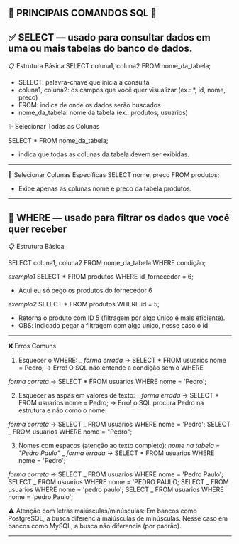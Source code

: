 ## 📌 PRINCIPAIS COMANDOS SQL 📌

## ✅ SELECT — usado para consultar dados em uma ou mais tabelas do banco de dados.

📋 Estrutura Básica
SELECT coluna1, coluna2
FROM nome_da_tabela;

- SELECT: palavra-chave que inicia a consulta
- coluna1, coluna2: os campos que você quer visualizar (ex.: \*, id, nome, preco)
- FROM: indica de onde os dados serão buscados
- nome_da_tabela: nome da tabela (ex.: produtos, usuarios)

✨ Selecionar Todas as Colunas

SELECT \* FROM nome_da_tabela;

- indica que todas as colunas da tabela devem ser exibidas.

---

🎯 Selecionar Colunas Específicas
SELECT nome, preco FROM produtos;

- Exibe apenas as colunas nome e preco da tabela produtos.

---

## 🧠 WHERE — usado para filtrar os dados que você quer receber

📋 Estrutura Básica

SELECT coluna1, coluna2 FROM nome_da_tabela WHERE condição;

_exemplo1_
SELECT \* FROM produtos WHERE id_fornecedor = 6;

- Aqui eu só pego os produtos do fornecedor 6

_exemplo2_
SELECT \* FROM produtos WHERE id = 5;

- Retorna o produto com ID 5 (filtragem por algo único é mais eficiente).
- OBS: indicado pegar a filtragem com algo unico, nesse caso o id

---

❌ Erros Comuns

1. Esquecer o WHERE:
   \_ _forma errada_ ->
   SELECT \* FROM usuarios nome = Pedro;
   → Erro! O SQL não entende a condição sem o WHERE

_forma correta_ ->
SELECT \* FROM usuarios WHERE nome = 'Pedro';

2. Esquecer as aspas em valores de texto:
   \_ _forma errada_ ->
   SELECT \* FROM usuarios nome = Pedro;
   → Erro! o SQL procura Pedro na estrutura e não como o nome

_forma correta_ ->
SELECT _ FROM usuarios WHERE nome = 'Pedro';
SELECT _ FROM usuarios WHERE nome = "Pedro";

3. Nomes com espaços (atenção ao texto completo):
   _nome na tabela = "Pedro Paulo"_
   \_ _forma errada_ ->
   SELECT \* FROM usuarios WHERE nome = 'Pedro';

_forma correta_ ->
SELECT _ FROM usuarios WHERE nome = 'Pedro Paulo';
SELECT _ FROM usuarios WHERE nome = 'PEDRO PAULO;
SELECT _ FROM usuarios WHERE nome = 'pedro paulo';
SELECT _ FROM usuarios WHERE nome = 'pedro Paulo';

⚠️ Atenção com letras maiúsculas/minúsculas:
Em bancos como PostgreSQL, a busca diferencia maiúsculas de minúsculas.
Nesse caso em bancos como MySQL, a busca não diferencia (por padrão).

---
